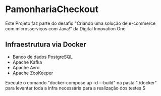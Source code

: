 # PamonhariaCheckout
Este Projeto faz parte do desafio "Criando uma solução de e-commerce com microsserviços com Java!" da Digital Innovation One


## Infraestrutura via Docker
<ul>
    <li>Banco de dados PostgreSQL</li>
    <li>Apache Kafka</li>
    <li>Apache Avro</li>
    <li>Apache ZooKeeper</li>
</ul>
Execute o comando "docker-compose up -d --build" na pasta "./docker" para levantar toda a infra necessária para a realização dos testes
S